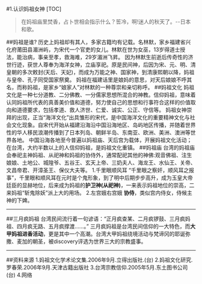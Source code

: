 #1.认识妈祖女神
[TOC]
>在妈祖庙里焚香，占卜世相会指示什么？筶冷，啊!迷人的秋天了。--日本和歌。

##妈祖是谁?
历史上妈祖却有其人，多家古籍均有记载。名林默，家乡福建省兴化府莆田县湄洲屿，为宋代一个官吏的女儿。林默在世为女巫，13岁得道士授法，能治病，事亲至孝，救海难，29岁湄洲飞昇。
因为林默生前逝后传奇性的济世行迹，获世人尊奉为海洋女神，立庙享祀。原是民间神，后因为宋、元、明、清皇朝的多次敕封(天后、天妃)，而成为万能之神、国家神，到清康熙朝以降，妈祖与皇帝、孔子同受国家祭奠。
妈祖在福建话里是娘妈的意思，对天后娘娘不呼其名，而称妈祖，是家乡“娘家人”对林默的一种尊崇和亲切称呼。
##妈祖文化
妈祖文化是一种七分道教、二分佛教、一分儒家思想所混合的神教。信仰妈祖，意味着认同妈祖所代表的真善美价值和道德，努力使自己的思想和行事符合这样的价值取向和道德要求，包括孝道、救人济世、仁爱、诚实、公正、守信等。
妈祖女神崇拜的出现，正当“海洋文化”出具雏形的宋代，是中国海洋文化的重要精神文化与社会文化现象。自宋代开始从福建沿海沿中国沿海地区、岛屿地区传播，并随着世界性的华人移民浪潮传播到了日本列岛、朝鲜半岛、东南亚、欧洲、美洲、澳洲等世界各地。
中国沿海各地至今普遍以妈祖庙、天后宫为载体，开展妈祖文化活动；在台湾，大约半数以上的人信仰妈祖，是妈祖文化重镇。
##妈祖庙
台湾的妈祖庙会奉祀主神妈祖、从祀神和妈祖的协侍外，通常配祀其他的神佛:观音佛祖、注生娘娘、土地公、城隍爷、五谷王、玄天上帝、三奶夫人、海龙王、水仙王、关帝、文昌帝君、开漳圣王、保仪大夫等。
1.千里眼顺风耳
“千里眼之察奸，顺风耳之报事”，千里眼和顺风耳在元时是个鬼形象，到了明中后期步步高升，成为玉皇大帝廷臣的显赫地位，后来成为妈祖的**护卫神(从祀神)**，一来表示妈祖地位的崇高，二来妈祖“斩鬼除妖”派上大的用场。
2.左宫娥右宫娥
**协侍**，类似宫内侍女，侍候主神的下婢。
- - - - ---

##三月疯妈祖
台湾民间流行着一句谚语：“正月疯查某、二月疯锣鼓、三月疯妈祖、四月疯无路、五月疯撑渡……。”
三月疯妈祖是台湾民间信仰的一大特色，而**大甲妈祖进香活动**，更是其中一个高潮。台湾大甲妈祖绕境活动与梵谛冈的耶诞弥撒、麦加的朝圣，被discovery评选为世界三大的宗教盛事。

- - - - --
##资料来源
1.妈祖文化学术论文集.2006年9月.立得出版社.(台)
2.妈祖文化研究.罗春荣.2006年9月.天津古籍出版社
3.台湾宗教信仰.2005年5月.东土图书公司(台)
4.网络



